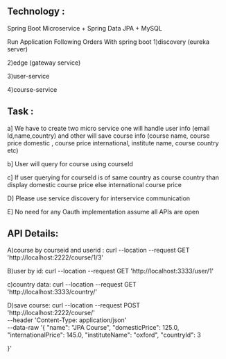 Technology :
------------

Spring Boot Microservice + Spring Data JPA + MySQL

Run Application Following Orders With spring boot 
1)discovery (eureka server)

2)edge (gateway service)

3)user-service 

4)course-service


Task :
------

a] We have to create two micro service one will handle user info (email Id,name,country) and other will save course info (course name, course price domestic , course price international, institute name, course country etc)

b] User will query for course using courseId

c] If user querying for courseId is of same country as course country than display domestic course price else international course price

D] Please use service discovery for interservice communication 

E] No need for any Oauth implementation assume all APIs are open 

API Details: 
------------

A)course by courseid and userid :
curl --location --request GET 'http://localhost:2222/course/1/3'

B)user by id:
curl --location --request GET 'http://localhost:3333/user/1'

c)country data:
curl --location --request GET 'http://localhost:3333/country/'

D)save course:
curl --location --request POST 'http://localhost:2222/course/' \
--header 'Content-Type: application/json' \
--data-raw '{
    "name": "JPA Course",
    "domesticPrice": 125.0,
     "internationalPrice": 145.0,
    "instituteName": "oxford",
    "countryId": 3

}'

